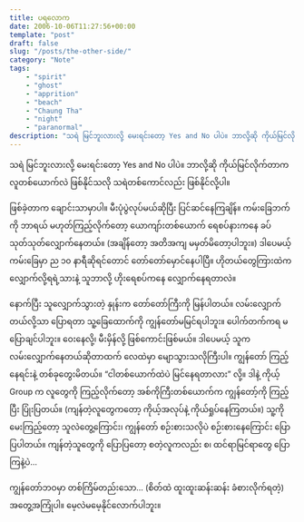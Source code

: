 ```yaml
---
title: ပရလောက
date: 2006-10-06T11:27:56+00:00
template: "post"  
draft: false  
slug: "/posts/the-other-side/"  
category: "Note"
tags:
    - "spirit"
    - "ghost"
    - "apprition"
    - "beach"
    - "Chaung Tha"
    - "night"
    - "paranormal"
description: "သရဲ မြင်ဘူးလားလို့ မေးရင်းတော့ Yes and No ပါပဲ။ ဘာလို့ဆို ကိုယ်မြင်လိုက်တာက လူတစ်ယောက်လဲ ဖြစ်နိုင်သလို သရဲတစ်ကောင်လည်း ဖြစ်နိုင်လို့ပါ။" 
---
```

သရဲ မြင်ဘူးလားလို့ မေးရင်းတော့ Yes and No ပါပဲ။ ဘာလို့ဆို ကိုယ်မြင်လိုက်တာက လူတစ်ယောက်လဲ ဖြစ်နိုင်သလို သရဲတစ်ကောင်လည်း ဖြစ်နိုင်လို့ပါ။ 

ဖြစ်ခဲ့တာက ချောင်းသာမှာပါ။ မီးပုံပွဲလုပ်မယ်ဆိုပြီး ပြင်ဆင်နေကြချိန်။ ကမ်းခြေဘက်ကို ဘာရယ် မဟုတ်ကြည့်လိုက်တော့ ယောကျာ်းတစ်ယောက် ရေစပ်နားကနေ ခပ်သုတ်သုတ်လျှောက်နေတယ်။ (အချိန်တော့ အတိအကျ မမှတ်မိတော့ပါဘူး။) ဒါပေမယ့် ကမ်းခြေမှာ ည ၁၀ နာရီဆိုရင်တောင် တော်တော်မှောင်နေပါပြီ။ ဟိုတယ်တွေကြားထဲက လျှောက်လို့ရရဲ့သားနဲ့ သူဘာလို့ ဟိုးရေစပ်ကနေ လျှောက်နေရတာလဲ။ 

နောက်ပြီး သူလျှောက်သွားတဲ့ နှုန်းက တော်တော်ကြီးကို မြန်ပါတယ်။ လမ်းလျှောက်တယ်လို့သာ ပြောရတာ သူ့ခြေထောက်ကို ကျွန်တော်မမြင်ရပါဘူး။ ပေါက်တက်ကရ မပြောချင်ပါဘူး။ ဝေးနေလို့၊ မီးမှိန်လို့ ဖြစ်ကောင်းဖြစ်မယ်။ ဒါပေမယ့် သူက လမ်းလျှောက်နေတယ်ဆိုတာထက် လေထဲမှာ မျောသွားသလိုကြီးပါ။ ကျွန်တော် ကြည့်နေရင်းနဲ့ တစ်ခုတွေးမိတယ်။ “ငါတစ်ယောက်ထဲပဲ မြင်နေရတာလား” လို့။ ဒါနဲ့ ကိုယ့် Group က လူတွေကို ကြည့်လိုက်တော့ အစ်ကိုကြီးတစ်ယောက်က ကျွန်တော့်ကို ကြည့်ပြီး ပြုံးပြတယ်။ (ကျန်တဲ့လူတွေကတော့ ကိုယ့်အလုပ်နဲ့ ကိုယ်ရှုပ်နေကြတယ်။) သူ့ကို မေးကြည့်တော့ သူလဲတွေ့ကြောင်း၊ ကျွန်တော် စဉ်းစားသလိုပဲ စဉ်းစားနေကြောင်း ပြောပြပါတယ်။ ကျန်တဲ့သူတွေကို ပြောပြတော့ စတဲ့လူကလည်း စ၊ ထင်ရာမြင်ရာတွေ ပြောကြနဲ့ပဲ… 

ကျွန်တော်ဘဝမှာ တစ်ကြိမ်တည်းသော… (စိတ်ထဲ ထူးထူးဆန်းဆန်း ခံစားလိုက်ရတဲ့) အတွေ့အကြုံပါ။ မေ့လဲမမေ့နိုင်လောက်ပါဘူး။